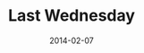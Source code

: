 ---
layout: music 
title: "Last Wednesday"
series: "Power To Change"
date: 2014-02-07 
description: "Last Wednesday - Oakley"
audio: "http://www.crossroads.net/players/media/hq/012914_lw_oakley.mp3"
audio-duration: "47:55"
src: "http://www.crossroads.net/players/media/mediumHz/last_wednesday_190x110.jpg"
---